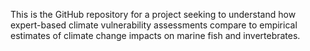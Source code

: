 This is the GitHub repository for a project seeking to understand how expert-based climate vulnerability assessments compare to empirical estimates of climate change impacts on marine fish and invertebrates.
